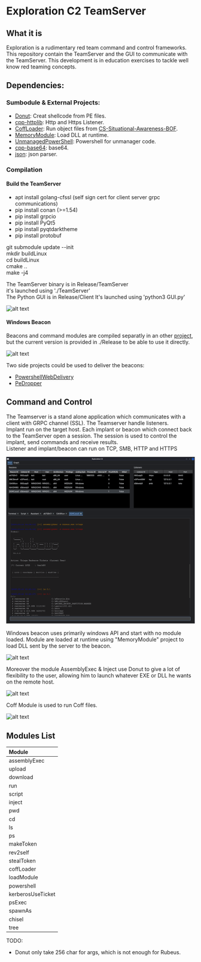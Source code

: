 # Exploration C2 TeamServer

## What it is

Exploration is a rudimentary red team command and control frameworks.  
This repository contain the TeamServer and the GUI to communicate with the TeamServer.
This development is in education exercises to tackle well know red teaming concepts.

## Dependencies:

### Sumbodule & External Projects:  

* [Donut](https://github.com/TheWover/donut): Creat shellcode from PE files.  
* [cpp-httplib](https://github.com/yhirose/cpp-httplib): Http and Https Listener.  
* [CoffLoader](https://github.com/trustedsec/COFFLoader): Run object files from [CS-Situational-Awareness-BOF](https://github.com/trustedsec/CS-Situational-Awareness-BOF).
* [MemoryModule](https://github.com/fancycode/MemoryModule): Load DLL at runtime.
* [UnmanagedPowerShell](https://github.com/leechristensen/UnmanagedPowerShell): Powershell for unmanager code.
* [cpp-base64](https://github.com/ReneNyffenegger/cpp-base64): base64.
* [json](https://github.com/nlohmann/json): json parser.

### Compilation

#### Build the TeamServer

* apt install golang-cfssl (self sign cert for client server grpc communications)
* pip install conan (>=1.54)
* pip install grpcio
* pip install PyQt5
* pip install pyqtdarktheme
* pip install protobuf

git submodule update --init  
mkdir buildLinux  
cd buildLinux  
cmake ..   
make -j4  

The TeamServer binary is in Release/TeamServer  
it's launched using './TeamServer'  
The Python GUI is in Release/Client 
It's launched using 'python3 GUI.py'  

![alt text](https://github.com/maxDcb/C2TeamServer/blob/master/images/ReleaseTeamServerClient.png?raw=true)

#### Windows Beacon

Beacons and command modules are compiled separatly in an other [project](https://github.com/maxDcb/C2Implant), but the current version is provided in ./Release to be able to use it directly.

![alt text](https://github.com/maxDcb/C2TeamServer/blob/master/images/ReleaseModulesBeacons.png?raw=true)

Two side projects could be used to deliver the beacons:
* [PowershellWebDelivery](https://github.com/maxDcb/PowershellWebDelivery)
* [PeDropper](https://github.com/maxDcb/PeDropper)

## Command and Control

The Teamserver is a stand alone application which communicates with a client with GRPC channel (SSL). The Teamserver handle listeners.  
Implant run on the target host. Each implant or beacon which connect back to the TeamServer open a session. The session is used to control the implant, send commands and receive results.  
Listener and implant/beacon can run on TCP, SMB, HTTP and HTTPS   

![alt text](https://github.com/maxDcb/C2TeamServer/blob/master/images/ListenersAndSessions.png?raw=true)

Windows beacon uses primarily windows API and start with no module loaded. Module are loaded at runtime using "MemoryModule" project to load DLL sent by the server to the beacon.  

![alt text](https://github.com/maxDcb/C2TeamServer/blob/master/images/loadModule.png?raw=true)

Moreover the module AssemblyExec & Inject use Donut to give a lot of flexibility to the user, allowing him to launch whatever EXE or DLL he wants on the remote host.

![alt text](https://github.com/maxDcb/C2TeamServer/blob/master/images/AssemblyExecMimikatz.png?raw=true)

Coff Module is used to run Coff files.  

![alt text](https://github.com/maxDcb/C2TeamServer/blob/master/images/coffDir.png?raw=true)


## Modules List

| Module           |
| :--------------- |
| assemblyExec     |
| upload           |
| download         |
| run              |
| script           |
| inject           |
| pwd              |
| cd               |
| ls               |
| ps               |
| makeToken        | 
| rev2self         | 
| stealToken       | 
| coffLoader       |
| loadModule       | 
| powershell       | 
| kerberosUseTicket| 
| psExec           | 
| spawnAs          | 
| chisel           | 
| tree             | 


TODO:  
- Donut only take 256 char for args, which is not enough for Rubeus.


